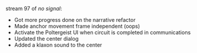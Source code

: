 stream 97 of _no signal_:
- Got more progress done on the narrative refactor
- Made anchor movement frame independent (oops)
- Activate the Poltergeist UI when circuit is completed in communications
- Updated the center dialog
- Added a klaxon sound to the center
